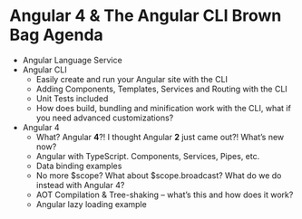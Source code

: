 # Angular 4 & The Angular CLI Brown Bag Agenda

* Angular Language Service
* Angular CLI
    * Easily create and run your Angular site with the CLI
    * Adding Components, Templates, Services and Routing with the CLI
    * Unit Tests included
    * How does build, bundling and minification work with the CLI, what if you need advanced customizations?
* Angular 4
    * What? Angular **4**?! I thought Angular **2** just came out?! What’s new now?
    * Angular with TypeScript. Components, Services, Pipes, etc.
    * Data binding examples
    * No more $scope? What about $scope.broadcast? What do we do instead with Angular 4?
    * AOT Compilation & Tree-shaking – what’s this and how does it work?
    * Angular lazy loading example
